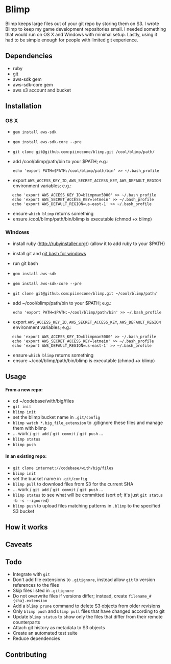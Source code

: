 Blimp
=====

Blimp keeps large files out of your git repo by storing them on S3. I wrote Blimp to keep my game development repositories small. I needed something that would run on OS X and Windows with minimal setup. Lastly, using it had to be simple enough for people with limited git experience.

Dependencies
------------

* ruby
* git
* aws-sdk gem
* aws-sdk-core gem
* aws s3 account and bucket

Installation
------------

### OS X ###

* `gem install aws-sdk`
* `gem install aws-sdk-core --pre`
* `git clone git@github.com:piinecone/blimp.git /cool/blimp/path/`
* add /cool/blimp/path/bin to your $PATH; e.g.:

   `echo 'export PATH=$PATH:/cool/blimp/path/bin' >> ~/.bash_profile`

* export `AWS_ACCESS_KEY_ID`, `AWS_SECRET_ACCESS_KEY`, `AWS_DEFAULT_REGION` environment variables; e.g.:

```
   echo 'export AWS_ACCESS_KEY_ID=blimpman5000' >> ~/.bash_profile
   echo 'export AWS_SECRET_ACCESS_KEY=letmein' >> ~/.bash_profile
   echo 'export AWS_DEFAULT_REGION=us-east-1' >> ~/.bash_profile
```

* ensure `which blimp` returns something
* ensure /cool/blimp/path/bin/blimp is executable (chmod +x blimp)

### Windows ###

* install ruby (http://rubyinstaller.org/) (allow it to add ruby to your $PATH)
* install git and [git bash for windows](http://git-scm.com/downloads)
* run git bash
* `gem install aws-sdk`
* `gem install aws-sdk-core --pre`
* `git clone git@github.com:piinecone/blimp.git ~/cool/blimp/path/`
* add ~/cool/blimp/path/bin to your $PATH; e.g.:

   `echo 'export PATH=$PATH:~/cool/blimp/path/bin' >> ~/.bash_profile`

* export `AWS_ACCESS_KEY_ID`, `AWS_SECRET_ACCESS_KEY`, `AWS_DEFAULT_REGION` environment variables; e.g.:

```
   echo 'export AWS_ACCESS_KEY_ID=blimpman5000' >> ~/.bash_profile
   echo 'export AWS_SECRET_ACCESS_KEY=letmein' >> ~/.bash_profile
   echo 'export AWS_DEFAULT_REGION=us-east-1' >> ~/.bash_profile
```

* ensure `which blimp` returns something
* ensure ~/cool/blimp/path/bin/blimp is executable (chmod +x blimp)

Usage
-----

#### From a new repo: ####

* cd ~/codebase/with/big/files
* `git init`
* `blimp init`
* set the blimp bucket name in `.git/config`
* `blimp watch *.big_file_extension` to .gitignore these files and manage them with blimp
* ... work / `git add` / `git commit` / `git push` ...
* `blimp status`
* `blimp push`

#### In an existing repo: ####

* `git clone internet://codebase/with/big/files`
* `blimp init`
* set the bucket name in `.git/config`
* `blimp pull` to download files from S3 for the current SHA
* ... work / `git add` / `git commit` / `git push` ...
* `blimp status` to see what will be committed (sort of; it's just `git status -b -s --ignored`)
* `blimp push` to upload files matching patterns in `.blimp` to the specified S3 bucket

How it works
------------

Caveats
-------

Todo
----

* Integrate with `git`
* Don't add file extensions to `.gitignore`, instead allow `git` to version references to the files
* Skip files listed in `.gitignore`
* Do not overwrite files if versions differ; instead, create `filename_#{sha}.extension`
* Add a `blimp prune` command to delete S3 objects from older revisions
* Only `blimp push` and `blimp pull` files that have changed according to git
* Update `blimp status` to show only the files that differ from their remote counterparts
* Attach git history as metadata to S3 objects
* Create an automated test suite
* Reduce dependencies

Contributing
------------
